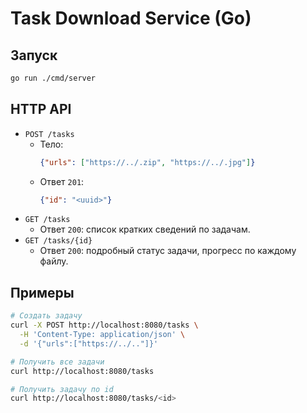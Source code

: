 # Task Download Service (Go)
## Запуск
```bash
go run ./cmd/server
```
## HTTP API
- `POST /tasks`
  - Тело:
    ```json
    {"urls": ["https://../.zip", "https://../.jpg"]}
    ```
  - Ответ `201`:
    ```json
    {"id": "<uuid>"}
    ```
- `GET /tasks`
  - Ответ `200`: список кратких сведений по задачам.
- `GET /tasks/{id}`
  - Ответ `200`: подробный статус задачи, прогресс по каждому файлу.

## Примеры
```bash
# Создать задачу
curl -X POST http://localhost:8080/tasks \
  -H 'Content-Type: application/json' \
  -d '{"urls":["https://../.."]}'

# Получить все задачи
curl http://localhost:8080/tasks

# Получить задачу по id
curl http://localhost:8080/tasks/<id>
```